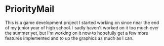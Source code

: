 # PriorityMail

This is a game development project I started working on since near the end of my junior year of high school. I sadly haven't worked on it too much over the summer yet, but I'm working on it now to hopefully get a few more features implemented and to up the graphics as much as I can.
